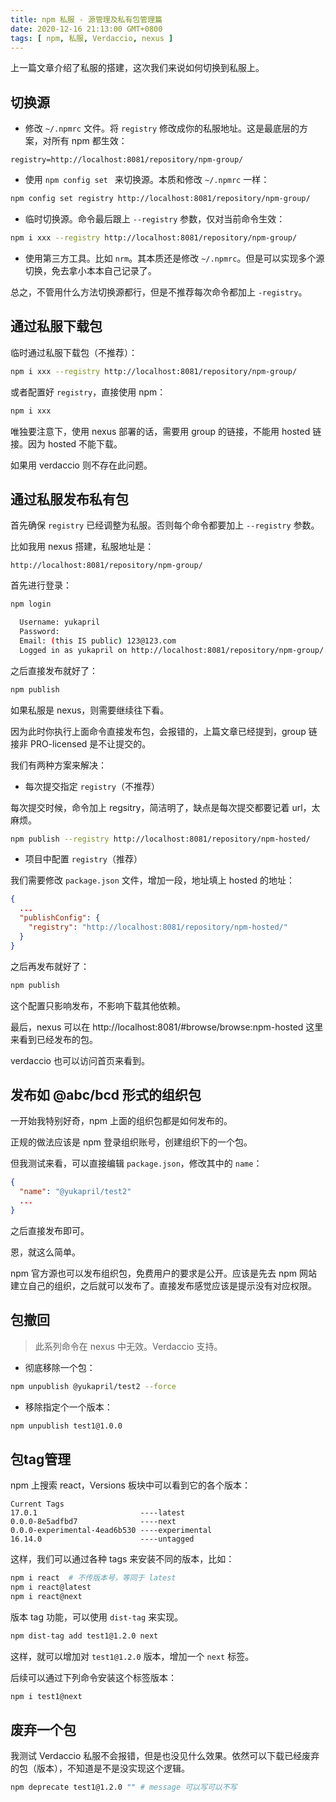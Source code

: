 ```yaml
---
title: npm 私服 - 源管理及私有包管理篇
date: 2020-12-16 21:13:00 GMT+0800
tags: [ npm, 私服, Verdaccio, nexus ]
---
```


上一篇文章介绍了私服的搭建，这次我们来说如何切换到私服上。

<!-- truncate -->

## 切换源

* 修改 `~/.npmrc` 文件。将 `registry` 修改成你的私服地址。这是最底层的方案，对所有 npm 都生效：

```
registry=http://localhost:8081/repository/npm-group/
```

* 使用 `npm config set ` 来切换源。本质和修改 `~/.npmrc` 一样：

```sh
npm config set registry http://localhost:8081/repository/npm-group/
```

* 临时切换源。命令最后跟上 `--registry` 参数，仅对当前命令生效：

```sh
npm i xxx --registry http://localhost:8081/repository/npm-group/
```

* 使用第三方工具。比如 `nrm`。其本质还是修改 `~/.npmrc`。但是可以实现多个源切换，免去拿小本本自己记录了。

总之，不管用什么方法切换源都行，但是不推荐每次命令都加上 `-registry`。

## 通过私服下载包

临时通过私服下载包（不推荐）：

```sh
npm i xxx --registry http://localhost:8081/repository/npm-group/
```

或者配置好 `registry`，直接使用 npm：

```sh
npm i xxx
```

唯独要注意下，使用 nexus 部署的话，需要用 group 的链接，不能用 hosted 链接。因为 hosted 不能下载。

如果用 verdaccio 则不存在此问题。

## 通过私服发布私有包

首先确保 `registry` 已经调整为私服。否则每个命令都要加上 `--registry` 参数。

比如我用 nexus 搭建，私服地址是：

```
http://localhost:8081/repository/npm-group/
```

首先进行登录：

```sh
npm login

  Username: yukapril
  Password:
  Email: (this IS public) 123@123.com
  Logged in as yukapril on http://localhost:8081/repository/npm-group/.
```

之后直接发布就好了：

```sh
npm publish
```

如果私服是 nexus，则需要继续往下看。

因为此时你执行上面命令直接发布包，会报错的，上篇文章已经提到，group 链接非 PRO-licensed 是不让提交的。

我们有两种方案来解决：

* 每次提交指定 `registry`（不推荐）

每次提交时候，命令加上 regsitry，简洁明了，缺点是每次提交都要记着 url，太麻烦。

```sh
npm publish --registry http://localhost:8081/repository/npm-hosted/
```

* 项目中配置 `registry`（推荐）

我们需要修改 `package.json` 文件，增加一段，地址填上 hosted 的地址：

```json
{
  ...
  "publishConfig": {
    "registry": "http://localhost:8081/repository/npm-hosted/"
  }
}
```

之后再发布就好了：

```sh
npm publish
```

这个配置只影响发布，不影响下载其他依赖。

最后，nexus 可以在 http://localhost:8081/#browse/browse:npm-hosted 这里来看到已经发布的包。

verdaccio 也可以访问首页来看到。

## 发布如 @abc/bcd 形式的组织包

一开始我特别好奇，npm 上面的组织包都是如何发布的。

正规的做法应该是 npm 登录组织账号，创建组织下的一个包。

但我测试来看，可以直接编辑 `package.json`，修改其中的 `name`：

```json
{
  "name": "@yukapril/test2"
  ...
}
```

之后直接发布即可。

恩，就这么简单。

npm 官方源也可以发布组织包，免费用户的要求是公开。应该是先去 npm 网站建立自己的组织，之后就可以发布了。直接发布感觉应该是提示没有对应权限。

## 包撤回

> 此系列命令在 nexus 中无效。Verdaccio 支持。

* 彻底移除一个包：

```sh
npm unpublish @yukapril/test2 --force
```

* 移除指定个一个版本：

```sh
npm unpublish test1@1.0.0
```

## 包tag管理

npm 上搜索 react，Versions 板块中可以看到它的各个版本：

```
Current Tags
17.0.1                       ----latest
0.0.0-8e5adfbd7              ----next
0.0.0-experimental-4ead6b530 ----experimental
16.14.0                      ----untagged
```

这样，我们可以通过各种 tags 来安装不同的版本，比如：

```sh
npm i react  # 不传版本号，等同于 latest
npm i react@latest
npm i react@next
```

版本 tag 功能，可以使用 `dist-tag` 来实现。

```sh
npm dist-tag add test1@1.2.0 next
```

这样，就可以增加对 `test1@1.2.0` 版本，增加一个 `next` 标签。

后续可以通过下列命令安装这个标签版本：

```sh
npm i test1@next
```

## 废弃一个包

我测试 Verdaccio 私服不会报错，但是也没见什么效果。依然可以下载已经废弃的包（版本），不知道是不是没实现这个逻辑。

```sh
npm deprecate test1@1.2.0 "" # message 可以写可以不写
```
